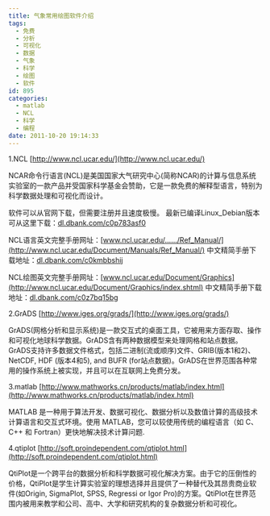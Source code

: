 ```yaml
---
title: 气象常用绘图软件介绍
tags:
  - 免费
  - 分析
  - 可视化
  - 数据
  - 气象
  - 科学
  - 绘图
  - 软件
id: 895
categories:
  - matlab
  - NCL
  - 科学
  - 编程
date: 2011-10-20 19:14:33
---
```


1.NCL [http://www.ncl.ucar.edu/](http://www.ncl.ucar.edu/)

NCAR命令行语言(NCL)是美国国家大气研究中心(简称NCAR)的计算与信息系统实验室的一款产品并受国家科学基金会赞助，它是一款免费的解释型语言，特别为科学数据处理和可视化而设计。

软件可以从官网下载，但需要注册并且速度极慢。
最新已编译Linux_Debian版本可从这里下载：[dl.dbank.com/c0p783asf0](http://dl.dbank.com/c0p783asf0)

NCL语言英文完整手册网址：[www.ncl.ucar.edu/……/Ref_Manual/](http://www.ncl.ucar.edu/Document/Manuals/Ref_Manual/)
中文精简手册下载地址：[dl.dbank.com/c0kmbbshij](http://dl.dbank.com/c0kmbbshij)

NCL绘图英文完整手册网址：[www.ncl.ucar.edu/Document/Graphics](http://www.ncl.ucar.edu/Document/Graphics/index.shtml)
中文精简手册下载地址：[dl.dbank.com/c0z7bq15bg](http://dl.dbank.com/c0z7bq15bg)

2.GrADS [http://www.iges.org/grads/](http://www.iges.org/grads/)

GrADS(网格分析和显示系统)是一款交互式的桌面工具，它被用来方面存取、操作和可视化地球科学数据。GrADS含有两种数据模型来处理网格和站点数据。GrADS支持许多数据文件格式，包括二进制(流或顺序)文件、GRIB(版本1和2)、NetCDF, HDF (版本4和5), and BUFR (for站点数据)。GrADS在世界范围各种常用的操作系统上被实现，并且可以在互联网上免费分发。

3.matlab [http://www.mathworks.cn/products/matlab/index.html](http://www.mathworks.cn/products/matlab/index.html)

MATLAB 是一种用于算法开发、数据可视化、数据分析以及数值计算的高级技术计算语言和交互式环境。使用 MATLAB，您可以较使用传统的编程语言（如 C、C++ 和 Fortran）更快地解决技术计算问题.

4.qtiplot [http://soft.proindependent.com/qtiplot.html](http://soft.proindependent.com/qtiplot.html)

QtiPlot是一个跨平台的数据分析和科学数据可视化解决方案。由于它的压倒性的价格，QtiPlot是学生计算实验室的理想选择并且提供了一种替代及其昂贵商业软件(如Origin, SigmaPlot, SPSS, Regressi or Igor Pro)的方案。QtiPlot在世界范围内被用来教学和公司、高中、大学和研究机构的复杂数据分析和可视化。